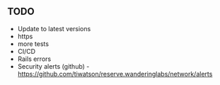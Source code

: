 ## TODO

- Update to latest versions
- https
- more tests
- CI/CD
- Rails errors
- Security alerts (github) - https://github.com/tiwatson/reserve.wanderinglabs/network/alerts
